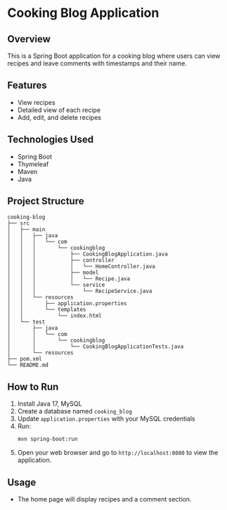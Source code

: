 # Cooking Blog Application

## Overview
This is a Spring Boot application for a cooking blog where users can view recipes and leave comments with timestamps and their name.

## Features
- View recipes
- Detailed view of each recipe
- Add, edit, and delete recipes

## Technologies Used
- Spring Boot
- Thymeleaf
- Maven
- Java

## Project Structure
```
cooking-blog
├── src
│   ├── main
│   │   ├── java
│   │   │   └── com
│   │   │       └── cookingblog
│   │   │           ├── CookingBlogApplication.java
│   │   │           ├── controller
│   │   │           │   └── HomeController.java
│   │   │           ├── model
│   │   │           │   └── Recipe.java
│   │   │           └── service
│   │   │               └── RecipeService.java
│   │   └── resources
│   │       ├── application.properties
│   │       └── templates
│   │           └── index.html
│   └── test
│       ├── java
│       │   └── com
│       │       └── cookingblog
│       │           └── CookingBlogApplicationTests.java
│       └── resources
├── pom.xml
└── README.md
```

## How to Run
1. Install Java 17, MySQL
2. Create a database named `cooking_blog`
3. Update `application.properties` with your MySQL credentials
4. Run:
   ```bash
   mvn spring-boot:run
5. Open your web browser and go to `http://localhost:8080` to view the application.

## Usage
- The home page will display recipes and a comment section.


